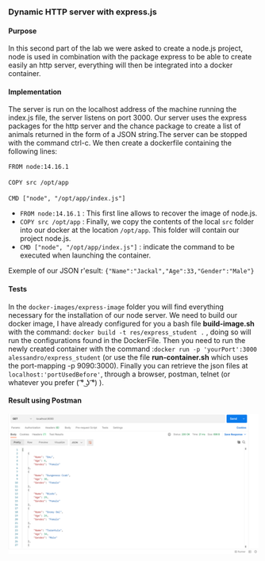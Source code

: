 ### Dynamic HTTP server with express.js

#### Purpose
In this second part of the lab we were asked to create a node.js project, node is used in combination with the package express to be able to create easily an http server, everything will then be integrated into a docker container.

#### Implementation
The server is run on the localhost address of the machine running the index.js file, the server listens on port 3000.
Our server uses the express packages for the http server and the chance package to create a list of animals returned in the form of a JSON string.The server can be stopped with the command ctrl-c.
We then create a dockerfile containing the following lines: 

```
FROM node:14.16.1

COPY src /opt/app

CMD ["node", "/opt/app/index.js"]
```

* `FROM node:14.16.1` : This first line allows to recover the image of node.js. 
* `COPY src /opt/app` : Finally, we copy the contents of the local `src` folder into our docker at the location `/opt/app`. This folder will contain our project node.js. 
* `CMD ["node", "/opt/app/index.js"]` : indicate the command to be executed when launching the container.

Exemple of our JSON r'esult: `{"Name":"Jackal","Age":33,"Gender":"Male"}`

#### Tests
In the `docker-images/express-image` folder you will find everything necessary for the installation of our node server.
We need to build our docker image, I have already configured for you a bash file **build-image.sh** with the command: `docker build -t res/express_student .` , doing so will run the configurations found in the DockerFile. Then you need to run the newly created container with the command :`docker run -p 'yourPort':3000 alessandro/express_student` (or use the file **run-container.sh** which uses the port-mapping -p 9090:3000).
Finally you can retrieve the json files at `localhost:'portUsedBefore'`, through a browser, postman, telnet (or whatever you prefer ( ͡° ͜ʖ ͡°)  ).

#### Result using Postman
![alt text](img/postmanTest.png)
